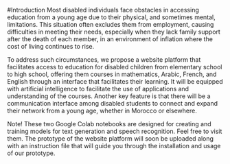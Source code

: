#Introduction
Most disabled individuals face obstacles in accessing education from a young age due to their physical, and sometimes mental, limitations. This situation often excludes them from employment, causing difficulties in meeting their needs, especially when they lack family support after the death of each member, in an environment of inflation where the cost of living continues to rise.

To address such circumstances, we propose a website platform that facilitates access to education for disabled children from elementary school to high school, offering them courses in mathematics, Arabic, French, and English through an interface that facilitates their learning. It will be equipped with artificial intelligence to facilitate the use of applications and understanding of the courses. Another key feature is that there will be a communication interface among disabled students to connect and expand their network from a young age, whether in Morocco or elsewhere.


Note! These two Google Colab notebooks are designed for creating and training models for text generation and speech recognition. Feel free to visit them.
The prototype of the website platform will soon be uploaded along with an instruction file that will guide you through the installation and usage of our prototype.
